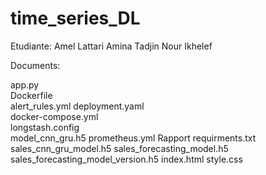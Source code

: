 # time_series_DL
Etudiante: Amel Lattari Amina Tadjin Nour Ikhelef

Documents:  

app.py  
Dockerfile  
alert_rules.yml 
deployment.yaml  
docker-compose.yml  
longstash.config  
model_cnn_gru.h5 prometheus.yml Rapport requirments.txt sales_cnn_gru_model.h5 sales_forecasting_model.h5 sales_forecasting_model_version.h5 index.html style.css
